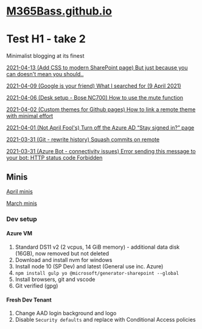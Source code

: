 # [M365Bass.github.io](https://M365Bass.github.io)

# Test H1 - take 2

Minimalist blogging at its finest

[2021-04-13 (Add CSS to modern SharePoint page) But just because you can doesn't mean you should..](posts/2021-04-13.md)

[2021-04-09 (Google is your friend) What I searched for (9 April 2021)](posts/2021-04-09.md)

[2021-04-06 (Desk setup - Bose NC700) How to use the mute function](posts/2021-04-06.md)

[2021-04-02 (Custom themes for Github pages) How to link a remote theme with minimal effort](posts/2021-04-02.md)

[2021-04-01 (Not April Fool's) Turn off the Azure AD “Stay signed in?” page](posts/2021-04-01.md)

[2021-03-31 (Git - rewrite history) Squash commits on remote](posts/2021-03-31_2.md)

[2021-03-31 (Azure Bot - connectivity issues) Error sending this message to your bot: HTTP status code Forbidden](posts/2021-03-31_1.md)

## Minis
[April minis](minis/2021-04.md)

[March minis](minis/2021-03.md)

### Dev setup
#### Azure VM
1. Standard DS11 v2 (2 vcpus, 14 GiB memory) - additional data disk (16GB), now removed but not deleted
1. Download and install nvm for windows
1. Install node 10 (SP Dev) and latest (General use inc. Azure)
1. `npm install gulp yo @microsoft/generator-sharepoint --global`
1. Install browsers, git and vscode
1. Git verified (gpg)

#### Fresh Dev Tenant
1. Change AAD login background and logo
1. Disable `Security defaults` and replace with Conditional Access policies
